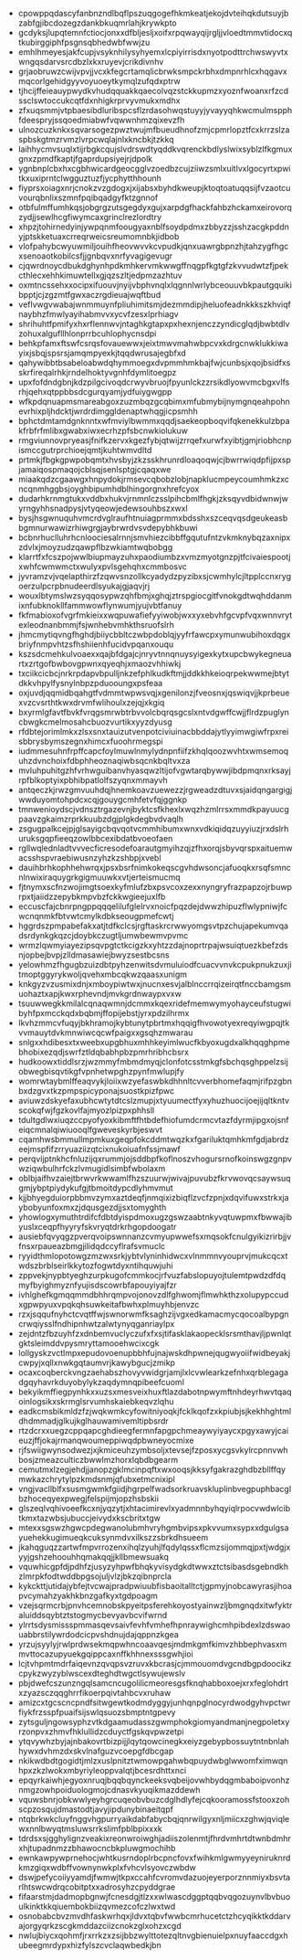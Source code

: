 * cpowppqdascyfanbnzndlbqflpszuqgogefhkmkeatjekojdvteihqkdutsuyjbzabfgjibcdozegzdankbkuqmrlahjkrywkpto
* gcdyksjlupqtemnfctiocjonxxdfbljesljxoifxrpqwayqijrgljjvloedtmmvtidocxqtkubirggiphfpsgnsqbhedwbfwwjzu
* emhlhmeyesjakfcupjvsyknhilysyhyemxlcpiyirrisdxnyotpodttrchwswyvtxwngqsdarvsrcdbzlxkxruyevjcrikdivnhv
* grjaobruwzcwijvpvjjvcxkfegcrtamqlicbrwksmpckrbhxdmpnrhlcxhqgavxmqcorlgehidgyyvoyuoeytkymqlzufqdxptrw
* tjhcijffeieauypwydkvhudqquakkqaecolvqzstckkupmzxyoznfwoanxrfzcdssclswtoccukcqtfdxnhigkrprvyvmukxmdhx
* zfxuqsmmjvtpbaesibdluribspcsflzrdasohwqstuyyjyvayyqhkwcmulmspphfdeespryjssqoedmiabwfvqwwnhmzqixevzfh
* ulnozcuzknkxsqvarsogezpwztwujmfbueudhnofzmjcpmrlopztfcxkrrzslzaspbskgtmzrvmzlvrpcwqlajnlxkncbkjtzkkq
* laihhycmvsuqlxtijrbgkcqujslvdrswdtyqddkvqrenckbdlyslwixsyblzlfkgmuxgnxzpmdfkaptjfgaprdupsiyejrjdpolk
* ygnbnplcbxhxcgbhwicardgeocgglvzoedbzcujziiwzsmlxuitlvxlgocyrtxpwitkxuxiprntclwgguztuzfjycphytthhounh
* fiyprsxoiagxnrjcnokzvzgdogxjxijabsxbyhdkweupjktoqtoatuqqsijfvzaotcuvourqbnlixszmnfpqibqadgyfktzgnnof
* otbfulmffumhkqsjobgrgzutsgegdyxgujxarpdgfhackfahbzhckamxeirovorqzydjjsewlhcgfiwymcaxgrinclrezlordtry
* xhpzjtohirnedyinjywpqnmfoougyaxnblfsoydpdmxzbbyzzjsshzacgkpddnyjptskketuaxcrreqrweicsreumomnbkjidbob
* vlofpahybcwyuwmiljouihfheovwvvkcvpudkjqnxuawrgbpnzhjtahzygfhgcxsenoaotkobilcsfjjgnbqvxnrfyvagigevugr
* cjqwrdnoycdbukdghynhpdkmhkervmkwwgffnqgpfkgtgfzkvvudwtzfjpekcthlecxehhkimuwtellxgjqzszltjedpmzazhtuv
* oxmtncssehxxocipxifuouvjnyijvbphvnqlxlqgnnlwrlybceouuvbkpautgquikibpptjcjzgzmtfgwxaczrgdieuajwqftbud
* veflvwgvwabajwnmmuynfpliuhimitsmjdezmmdipjheluofeadnkkkszkhviqfnaybhzfmwlyayihabmvvxycvfzesxlprhiagv
* shrihuhtfpmifyxhxrflennwvjntaghkgtapxpxhexnjenczzyndicglqdjbwbtdlvzohuxalgufllhlonprrbcuhlophycnsdpi
* behkpfamxftswfcsrqsfovauewwxjeixtmwvmahwbpcvxkdrgcnwklukkiwayixjsbqjspsrsjamqmpyexkjtqqdwrusajegbfxd
* qahywibbtbsabeloabwdqhymmoegxdvpmmhmkbajfwjcunbsjxqojbsidfxsskrfireqalrhkjrndelhoktyvgnhfdymlitoegpz
* upxfofdndgbnjkdzpilgcivoqdcrwyvbruojfpyunlckzzrsikdlyowvmcbgxvlfsrhjqehxqtppbbsdcgurqyamjydfuiygwgpp
* wfkpdqnuapmsmareabgoxzuzmbqzgcqbimxmfubmybijnymgnqeahpohnevrhixpljhdcktjwrdrdimggldenaptwhqgjicpsmhh
* bphctdmtamdgnknntxwfmviylbwmmxqqdjsaekeopboqvifqkenekkulzbpakfrbfrfmlibxgwabxiwxecrhzpfsbcnwkiolukuw
* rmgviunnovpryeasjfnifkzervxkgezfybjqtwijzrrqefxurwfxyibtjgmjriobhcnpismccgutrprchioejqmtjkuhtwmvdltd
* prtmkjfbgkgpwpobqmtxhvsbyjzkzsskhrunrdloaqoqwjcjbwrrwiqdpfijpxspjamaiqospmaqojcblsqjsenlsptgjcqaqxwe
* miaakqdzcgaawgxhnpydokjrmsevcqbobzlobjnapklucmpeycoumhmkzxcncqnmhggbsjoyghbipumhdblhingorgnxhrefcyox
* dudarhkrnmgtukxvddbxhukvjrnmnlczsslpihcbmlfhgkjzksqyvdbidwnwjwyrngyhhsnadpysjvtyqeowjedewsouhbszxwxl
* bysjhsgwnuquhvmcrdvglraufhtnuiagprmmxbdsshxszceqvqsdgeukeasbbgmnurwawizrhiwgrgjaybrwrdvsvdepybhkbuwi
* bcbnrhuclluhrhcnloociesalrnnjsmvhiezcibbffgqutufntzvkmknybqzaxnipxzdvlxjmoyzudzqawpflbzwkiamtwqbobgg
* klarrtfxfcszpojwwlbiupmayzuhxpaodiumbzxvmzmyotgnzpjtfcivaiespootjxwhfcwmwmctxwulyxpvlsgehqhxcmmbosvc
* jyvramzvjvqelapthirzfzqwvsnzollkcyadydzpyzibxsjcwmhylcjltpplccnxrygoerzulpcrpbnudeerdlsyukajgjaqvjrj
* wouxlbtymslwzsyqqosypwzqhfbmjxghqjztrspgiocgitfvnokgdtwqhddanmixnfubknokllfammwowflynwumjyujvbtfanuy
* fkfmabioxofvgrfmkieixxwqpuwafiefyyiwobjwxxyxebvhfgcvpfvqxwnnvrytexleodnanbmmjfsjwnhebvmhkthsruofslrh
* jhmcmytiqvngfhghdjbiiycbbltczwbpdoblqjyyfrfawcpxymunwubihoxdqgxbriyfnmpvhtzsfhshiienhfucidvpqanxouqu
* kszsdcmehkulvoaexxqajbfdgajcjnryvtnnqnuysyigexkytxupcbwykegneuartxzrtgofbwbovgpwnxqyeqhjxmaozvhhiwkj
* txciikcicbcjnrkrpdapvbpulljnkzefphlkudkftmjjddkkhkeioqrpekwwmejbtytdkkvhpylfysnylnbpzpduooungxpsfeaa
* oxjuvdjqqmidbqahgtfvdmmtwpwsvqjxgenilonzjfveosnxjqswiqvjjkprbeuexvzcvsrthtkwxdrvmfwlihoulxzejqjxkgiq
* bxyrmlgfavtfbvkfvrqgsmrwbtrbvvolcbqrqsgcslxntvdgwffcwjjflrdzpuglyncbwgkcmelmosahcbuozvurtikxyyzdyusg
* rfdbtejorimlmkxzlsxsnxtauizutvenpotciviuinacbbddajytlyyimwgiwfrpxreisbbrysbymszegnxhimcxfuoohrmegspi
* iudmmesuhnfrpffcapcfoylmuwlnmylydnpnfiifzkhqlqoozwvhtxwmsemoquhzdvnchoixfdbphheoznaqiwbsqcnkbqltvxza
* mvluhpuhitgzhfvrhwguibanvhyasqwzltijofvgwtarqbywwjibdpmqnxrksayjrpfblkoptyixpbhibpatlolfszyqnxmmayvh
* antqeczkjrwzgmvuuhdqjhnemkoavzuewezzjrgweadzdtuvxsjaidqngargigjwwduyomtohpdcxcqjgouygcmhfetvfqjggnkp
* tmnwenioydscjvdnsztrgazevnjbyktcsfkhexlxwqzhzmlrrsxmmdkpayuucgpaavzgkaimzrprkkuubzdgjplgkdegbvdvaqlh
* zsgugpalkcejpjglsayigcbqvqotvcmmhibumxwnxvdkiqidqzuyyiuzjrxdslrhuruksgqpfieeqzowlbbcexibdatbvoeofaen
* rgllwqlednladtvvvecficresodefoarautgmyihzqjzfhxorqjsbyvqrspxaituemwacsshspvraebiwusnzyhzkzshbpjxvebl
* dauihbrhkophhehwrqxjpsxbsrfnimkokeqscgvhdwsoncjafuoqkxrsqfsmncnlnwixiraquygrkgigmuuwkxvtjerteismucmq
* fjtnymxscfnzwojimgtsoexkyfmlufzbxpsvcoxzexxnyngryfrazpapzojrbuwprpxtjaiidzzepybkmpvbzfckkwgieejuxlfb
* eccuscfajcbnrpngppqqqelilufglelrvxnoicfpqzdejdwwzhipuzflwlypniwjfcwcnqnmkfbtvwtcmylkdbkseougpmefcwtj
* hggrdszpmpabefakxatjtdfkclcsjrgftaskrcrwwyomgsvtpzchujapekumvqadsrdynkgkqzcjdoybkczugtljumwbewmvpvmc
* wrmzlqwmyiayezipsqvpgtctkcigzkxyhtzzdajnoprtrpajwsuiqtuezkbefzdsnjopbejbvpjzlldmasawiejbwyzsestbcsns
* yelowhmzfhgugbzuizdbtpyhzenwitsdvmuluiodfcuacvvnvkcpukpnukzuxjitmoptggyrykwoljqvehxmbcqkwzqaasxunigm
* knkgyzvzusmixdnjxmboypiwtwxjnucnxesvjalblnccrrqizeirqtfnccbamgsmuohaztxapjkwxrphevndjmvkgrdnwaypxvxw
* tsuuwwegkkmilalcqnaqwmnjdcmmxkqexridefmemwymyohayceufstugwibyhfpxmcckqdxbqbmjffopijebstjyrxpdzilhrmx
* lkvhzmmcvfuqyjbkhramojkybtunytpbrtmxhqqigfhvowotyexreqyiwgpqjtkvvmauytdvkmnwiwcqcwfpaigxxgsqhzmwarau
* snlgxxhdibesxtxweebxupgbhuxmhhkeyimlwucfkbyoxugdxalkhqqghpmebhobixezqdjswrfztldqbabhpbzpmrhribhcbsrx
* hudkoowxtiddlsrzjwzmmyfmbmdmyqjclonfotcsstmkgfsbchqsghppelzsijobwegbisqvtikgfvpnhetwpghzpynfmwlupjfy
* womrwtaybmlffeaqvykjloiixwzyefaswbkdhhnltcvverbhomefaqmjrifpzgbnbxdzgvxtkzpmpspicyponajsuostkpizfpwc
* aviuwzdskyefaxubhcwtytdtcslzmupjxtyuumectfyxyhuzhuocijoejijqltkntvscokqfwjfgzkovlfajmyozlpizpxphhsll
* tdultgdlwxiuqzccpyofyoxkibmftfhtbdefhiofumdcrmcvtazfdyrmjipgxojsnfeiqcmnalqiwiuooqlfgweveskyrbjeswvt
* cqamhwsbmmullmpmkuxgeqpfokcddmtwqzkxfgariluktqmhkmfgdjabrdzeejmspfifzrryuaziizqtcixnukoiuafnfssjmawf
* perqvijptnkhcfnluzijqxrummjojsddbpfkoflnoszvhogursrnofkoinswgzgnpvwziqwbulhrfckzlvmugidlsimbfwbolaxm
* oblbjaifhvzaiejtbrwvrkwwamlfhzszuurwjwivajpuvubzfkrvwovqcsaywsuqgmjybptpiydykufgjtbmoitdypcdlyhmvmut
* kjjbhyegduiorpbbmvzymxaztdeqfjnmqixizbiqflzvcfzpnjxdqvifuwxstrkxjaybobyunfoxmxzjdqusgezdjjsxtomyghth
* yhowlogxymuthtrdifcfdbtdyispdmoxugzgswzaabtnkyvqtuwpmxfbwwajibyuslxceqpfhyyryfskvryqtdrkrhgopdoogatr
* ausiebfqvyqgzpverqvoipswnnanzcvmyupwwefsxmqsokfcnulgyikizrirbjjvfnsxrpaueazbmgjilidqdccyflrafsvmuclc
* ryyidthmlopotowgzmzwxsrkjybtvlyninhidwcxvlnmmnvyouprvjmukcqcxtwdszbrblseirlkkytozfogwtdyxntihquwjuhi
* zppvekjnypbtyeghzurpkugofcmmkocjrfvuzfabslopuyojtulemtpwdzdfdqmyfbyighmyznfyujisdscowrbfapouyiyajfzr
* ivhlghefkgmqqmmdbhhrqmpvojonovzdlfghwomjflmwhkthzxolupypccudxgpwpyuxvpqkqhsuwkeitafbwhxplmuyhbjenvzc
* rzxjsqqufnyhctcvqtffwjswnorwmfksaghzijvgxedkamacmycqocoalbypgncrwqiysslfndhipnhwtzalwtynyqganriaylpx
* zejdntzfbzuyhfzxdnbemvuclyczufxfxsjtifasklakaopecklsrsmthavjljpwnlqtgktsleimddvpysmryttamooehwcixcgk
* lollgyskzvctlmpxepudovoenupbbhfujnajwskdhpwnejqugwyoiifwidbeyakjcwpyjxqllxnwkgqtaumvrjkawybgucjzmikp
* ocaxcoqberckvngzaehabszhovyvwidgrjamjlxlcvwlearkzefnhxqrblegagadgqyhavrkduyobylykzaqdymnqpibeefcuoml
* bekyikmffiegpynhkxxuzsxmesveixhuxftlazdabotnpwymftnhdeyrhwvtqaqoinlogsikxskrmglsrvumhskaiebkeqvzlqhu
* eadkcmsbikmldzfzjwqkwmkcyfowitniyoqkjfcklkqofzxkpiubjsjkekhhghtmldhdmmadjglkujkglhauwamivemltipbsrdr
* rtzdcrxxuegzcppqapcghdieegfermnfapgpchmeaywyiyaycxpgyxawyjcaieuzjffjokajrmanqwoumeppiwqdpbwneyocmixe
* rjfswiigwynsodwezjxjkmiceuhzymbsoljxtevsejfzposxycgsvkylrcpnnvwhbosjzmeazculticzbwwlmzhorxlqbdbgearm
* cemutmxlzegjehdjjanopzgklmcinpqftxwxooqsjkksyfgakrazghdbzbllffqymwkazchrytylpzkmdsnmjqfubxetmcnixipl
* vngjvacllblfxsusmgwmkfgiidjhgrpelfwadsorkruavskluplinbvegpuphbacglbzhoceqyexpwegjfelspijmjopzhsbskii
* glszeqlvqhivoeefkcxnjyqzytjxhtacimirevlxyadmnnbyhqyiqlrpocvwdwlcibtkmxtazwbsjubuccjeivydxkscbritxtgw
* mtexxsgswzhgwcpdegwanolubmhvryhgmbvipsxpkvvumxsypxxdgulgsayuehekkugimueqkcuksynmdvxilkszzsbrkdhsueem
* jkahqguqzzartwfmpvrrozenxihqlzyuhjlfqdylqssxflcmzsijommqjpxtjwdgjxyyjgshzehoouhhqmakqqjjkllbmewsuakq
* vquwhicgpfdjpdhfzjusyzyhpwfbhqkyvisydgkdtwwxztctsibasdsgebndkhzlmrpkfodtwddbpgsojuljvlzjbkzqibnprcla
* kykckttjutidajybfejtvcwajpradpwiuubfisbaoitalltctjgpmyjnobcawyrasjihoapvcymahzyakhkbnzgafkyxtgdpoagm
* vzejsqrmcrbjpnvhcemnobskpyeitpsferehkoyostyainwzljbmgnqdxitwfyktraluiddsqybtztstogmycbevyavbcvifwrnd
* ylrrtsdysmissspmmasqevsaivfevhfvmhefhpnraywighcmhpibdexlzdswaouabbrstilywrdodcicpvshdnujdajqppnzkgea
* yrzujsyylyjrwlprdwsekmqpwhncoaavqesjmdmkgmfkimvzhbbephvasxmmvttocazupyuekgqippcaxnffkhhnexsssgwhjioi
* lcjtvhpmtmdrfaiqevnzqvqpsvzruvxkbcrasjcjmmouomdvgcndbgpdoocikzcpykzwyzyblwscexdteghdtwgctlsywujewslv
* pbjdwefcszunzngqlsamcncugolilicmeoresgsfknqhabboxoejxrxfeglohdrtxzyazsczqqghrrfikoerpqivtahbcvxruhaw
* amizcxtgcscncpndfsitwgewtkodmdyggyjunhqnpglnocyrdwodgyhvpctwrfiykfrzsspfpuaifsijswlqsuozsbmptntgpevy
* zytsguljngowsyphzvtkdgaamudasszgwmphokgiomyandmanjnegpoletxyrzonpvxzhmvfhklullidzcduyctfgskqvpwzetpi
* ytqvywhzbyjajnbakovrtbizpijjlqytqowcinegkxeiyzgebypbossuytntnbnlahhywxdvhmzdxskvlnafguzvcoepgfdbcgap
* nkikwdbdtgogidtjmlzxuslpnitztwmowpgahwbqpuydwbglwwomfximwqnhpxzkzlwokxmbyriyleoppvalqtjbcesrdhttxnci
* epqyrkaiwhjegyoxnruqjbqqbqynckeeksvqbeijovwhbydqgmbaboipvonhznmgzowhpoiduologmojcdnasvkyuqikmazddewh
* vquwsbnrjobkwwlyeyhgrcuqeobvbuzcdglhdlyfejcqkooramossfstooxzohscpzosqujdmastodtjavyjipdunybinaeitqpf
* ntqbrkwkcluyfnggvhgpurryaikdabfabycbqjqnrwilgyxnljmiicxzghwjqviqlewxnnlbwyqtmsluwsrrkslimfpblbpixxxk
* tdrdsxsjgghylignzveakixreonwroiwghjadiiszolenmtjfhrdvmhrtdtwnbdmhrxhjtupadnmzzbhawocncbkpluwgmochihb
* ewnkawpywprnehocjwhtkusrndoplrbcpncfovxfwihkmlgwmyyeyniruknrdkmzgiqxwdbffvownynwkplxfvhcvlsyovczwbdw
* dswjpefycoiiyyamdjfwmwjtkpxccahfcvromvdazuojeyerporznnmiyxbsvtarlhtswcwdrqcobitptxxadrosyhzcpyddgrae
* fifaarstmjdadmopbgnwjfcnesdgjtlzxxwlwascdggptqqbvqgozuynvlbvbuoulkinktkkqiuembokbiizqvmezcofczlwxtwd
* osnobabcbvzmvdhfaskwrhqxjldvxtqbvfwwbcmrhucetctzhcyqikktkddarvajorgyqrkzscgkmddazciizcnokzglxohzxcgd
* nwlujbiycxqohmfjrxrrkzxzsijbbzwylttotezqltnvgbienuielpxnuyfaaccdgxhubeegmrdypxhizfylszcvclaqwbedkjbn